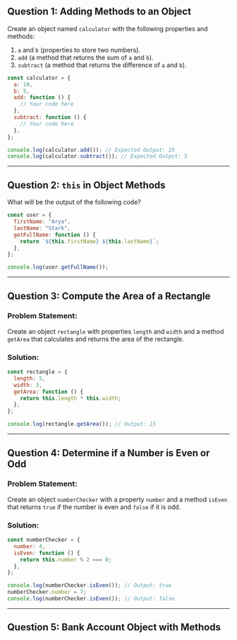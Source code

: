 
## Question 1: Adding Methods to an Object
Create an object named `calculator` with the following properties and methods:
1. `a` and `b` (properties to store two numbers).
2. `add` (a method that returns the sum of `a` and `b`).
3. `subtract` (a method that returns the difference of `a` and `b`).

```js
const calculator = {
  a: 10,
  b: 5,
  add: function () {
    // Your code here
  },
  subtract: function () {
    // Your code here
  },
};

console.log(calculator.add()); // Expected Output: 15
console.log(calculator.subtract()); // Expected Output: 5
```
***

## Question 2: `this` in Object Methods
What will be the output of the following code?

```js
const user = {
  firstName: "Arya",
  lastName: "Stark",
  getFullName: function () {
    return `${this.firstName} ${this.lastName}`;
  },
};

console.log(user.getFullName());
```

***

## Question 3: Compute the Area of a Rectangle

### Problem Statement:
Create an object `rectangle` with properties `length` and `width` and a method `getArea` that calculates and returns the area of the rectangle.

### Solution:
```js
const rectangle = {
  length: 5,
  width: 3,
  getArea: function () {
    return this.length * this.width;
  },
};

console.log(rectangle.getArea()); // Output: 15
```
***

## Question 4: Determine if a Number is Even or Odd

### Problem Statement:
Create an object `numberChecker` with a property `number` and a method `isEven` that returns `true` if the number is even and `false` if it is odd.

### Solution:
```js
const numberChecker = {
  number: 4,
  isEven: function () {
    return this.number % 2 === 0;
  },
};

console.log(numberChecker.isEven()); // Output: true
numberChecker.number = 7;
console.log(numberChecker.isEven()); // Output: false
```
***

## Question 5: Bank Account Object with Methods